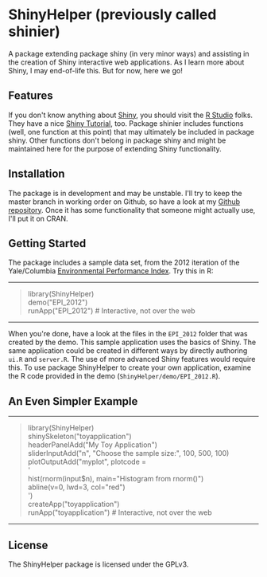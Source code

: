 ShinyHelper (previously called shinier)
=======

A package extending package shiny (in very minor ways) and
assisting in the creation of Shiny interactive web applications.
As I learn more about Shiny, I may end-of-life this.  But for now,
here we go!

## Features

If you don't know anything about [Shiny](http://www.rstudio.com/shiny/),
you should visit the [R Studio](http://www.rstudio.com) folks.  They
have a nice [Shiny Tutorial](http://rstudio.github.io/shiny/tutorial/), too.
Package shinier includes functions (well, one function at this point)
that may ultimately be included in package shiny.
Other functions don't belong in package shiny and might be maintained here
for the purpose of extending Shiny functionality.

## Installation

The package is in development and may be unstable.  I'll try to keep
the master branch in working order on Github, so have a look at my
[Github repository](http://github.com/jayemerson/ShinyHelper).  Once it has
some functionality that someone might actually use, I'll put it on CRAN.

## Getting Started

The package includes a sample data set, from the 2012 iteration of the
Yale/Columbia [Environmental Performance Index](http://epi.yale.edu/).
Try this in R:

---

> library(ShinyHelper)  
> demo("EPI_2012")  
> runApp("EPI_2012")     # Interactive, not over the web

---

When you're done, have a look at the files in the `EPI_2012` folder that
was created by the demo.  This sample application uses the basics of Shiny.
The same application could be created in different ways by directly authoring
`ui.R` and `server.R`.  The use of more advanced Shiny features would
require this.  To use package ShinyHelper to create your own application,
examine the R code provided in the demo (`ShinyHelper/demo/EPI_2012.R`).

## An Even Simpler Example

---

> library(ShinyHelper)  
> shinySkeleton("toyapplication")  
> headerPanelAdd("My Toy Application")  
> sliderInputAdd("n", "Choose the sample size:", 100, 500, 100)  
> plotOutputAdd("myplot", plotcode =  
>   '  
>        hist(rnorm(input$n), main="Histogram from rnorm()")  
>        abline(v=0, lwd=3, col="red")  
>   ')  
> createApp("toyapplication")  
> runApp("toyapplication")      # Interactive, not over the web

---

## License

The ShinyHelper package is licensed under the GPLv3.
